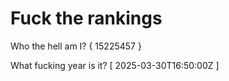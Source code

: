 # Fuck the rankings

Who the hell am I?
{ 15225457 }

What fucking year is it?
[ 2025-03-30T16:50:00Z ]
